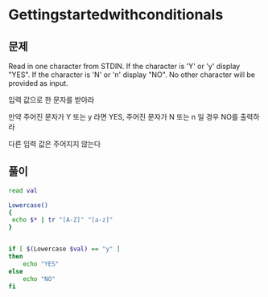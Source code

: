 # Gettingstartedwithconditionals

## 문제

Read in one character from STDIN.
If the character is 'Y' or 'y' display "YES".
If the character is 'N' or 'n' display "NO".
No other character will be provided as input.

입력 값으로 한 문자를 받아라

만약 주어진 문자가 Y 또는 y 라면 YES,
주어진 문자가 N 또는 n 일 경우 NO를 출력하라

다른 입력 값은 주어지지 않는다

## 풀이

```sh
read val

Lowercase()
{
 echo $* | tr "[A-Z]" "[a-z]"
}


if [ $(Lowercase $val) == "y" ]
then
    echo "YES"
else
    echo "NO"
fi
```
